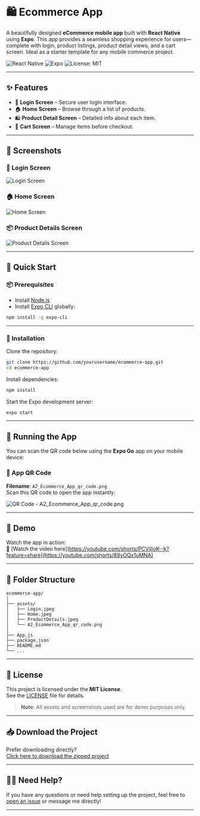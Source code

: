 
# 🛍️ Ecommerce App

A beautifully designed **eCommerce mobile app** built with **React Native** using **Expo**. This app provides a seamless shopping experience for users—complete with login, product listings, product detail views, and a cart screen. Ideal as a starter template for any mobile commerce project.

![React Native](https://img.shields.io/badge/React_Native-v0.73.0-blue.svg?style=flat&logo=react)
![Expo](https://img.shields.io/badge/Expo-49.0.0-black.svg?style=flat&logo=expo)
![License: MIT](https://img.shields.io/badge/License-MIT-yellow.svg)

---

## ✨ Features

- 🔐 **Login Screen** – Secure user login interface.
- 🏠 **Home Screen** – Browse through a list of products.
- 🛍️ **Product Detail Screen** – Detailed info about each item.
- 🛒 **Cart Screen** – Manage items before checkout.

---

## 📸 Screenshots

### 🔐 Login Screen  
![Login Screen](./Login.jpeg)

### 🏠 Home Screen  
![Home Screen](./Home.jpeg)

### 📦 Product Details Screen  
![Product Details Screen](./ProductDetails.jpeg)

---

## 🚀 Quick Start

### 📦 Prerequisites

- Install [Node.js](https://nodejs.org/)
- Install [Expo CLI](https://docs.expo.dev/workflow/expo-cli/) globally:

```bash
npm install -g expo-cli
```

---

### 📂 Installation

Clone the repository:

```bash
git clone https://github.com/yourusername/ecommerce-app.git
cd ecommerce-app
```

Install dependencies:

```bash
npm install
```

Start the Expo development server:

```bash
expo start
```

---

## 📱 Running the App

You can scan the QR code below using the **Expo Go** app on your mobile device:

### 🔳 App QR Code
**Filename**: `A2_Ecommerce_App_qr_code.png`  
Scan this QR code to open the app instantly:

![QR Code - A2_Ecommerce_App_qr_code.png](./A2_Ecommerce_App_qr_code.png)

---

## 🎥 Demo

Watch the app in action:  
🔗 [Watch the video here](https://youtube.com/shorts/PCViIloK--k?feature=share](https://youtube.com/shorts/89yOQx1uMNA) 

---

## 📁 Folder Structure

```
ecommerce-app/
│
├── assets/
│   ├── Login.jpeg
│   ├── Home.jpeg
│   ├── ProductDetails.jpeg
│   └── A2_Ecommerce_App_qr_code.png
│
├── App.js
├── package.json
├── README.md
└── ...
```

---

## 📄 License

This project is licensed under the **MIT License**.  
See the [LICENSE](./LICENSE) file for details.

> **Note**: All assets and screenshots used are for demo purposes only.

---

## 📥 Download the Project

Prefer downloading directly?  
[Click here to download the zipped project](https://github.com/yourusername/ecommerce-app/archive/refs/heads/main.zip)

---

## 🙋‍♂️ Need Help?

If you have any questions or need help setting up the project, feel free to [open an issue](https://github.com/yourusername/ecommerce-app/issues) or message me directly!

---
